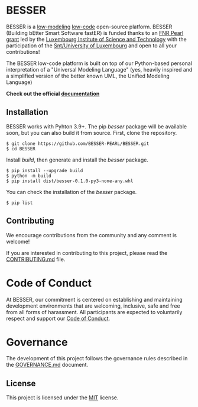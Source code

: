 # BESSER

BESSER is a [low-modeling](https://modeling-languages.com/welcome-to-the-low-modeling-revolution/) [low-code](https://modeling-languages.com/low-code-vs-model-driven/) open-source platform. BESSER (Building bEtter Smart Software fastER) is funded thanks to an [FNR Pearl grant](https://modeling-languages.com/a-smart-low-code-platform-for-smart-software-in-luxembourg-goodbye-barcelona/) led by the [Luxembourg Institute of Science and Technology](https://www.list.lu/) with the participation of the [Snt/University of Luxembourg](https://www.uni.lu/snt-en/) and open to all your contributions!

The BESSER low-code platform is built on top of our Python-based personal interpretation of a "Universal Modeling Language" (yes, heavily inspired and a simplified version of the better known UML, the Unified Modeling Language) 

**Check out the official [documentation](https://besser.readthedocs.io/en/latest/)**

## Installation

BESSER works with Pyhton 3.9+. The pip *besser* package will be available soon, but you can also build it from source. First, clone the repository.

    $ git clone https://github.com/BESSER-PEARL/BESSER.git
    $ cd BESSER

Install *build*, then generate and install the *besser* package.

    $ pip install --upgrade build
    $ python -m build
    $ pip install dist/besser-0.1.0-py3-none-any.whl

You can check the installation of the *besser* package.

    $ pip list

## Contributing

We encourage contributions from the community and any comment is welcome!

If you are interested in contributing to this project, please read the [CONTRIBUTING.md](CONTRIBUTING.md) file.

# Code of Conduct

At BESSER, our commitment is centered on establishing and maintaining development environments that are welcoming, inclusive, safe and free from all forms of harassment. All participants are expected to voluntarily respect and support our [Code of Conduct](CODE_OF_CONDUCT.md).

# Governance

The development of this project follows the governance rules described in the [GOVERNANCE.md](GOVERNANCE.md) document.

## License

This project is licensed under the [MIT](https://mit-license.org/) license.